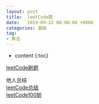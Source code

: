 ```yaml
---
layout: post
title:  leetCode题
date:   2019-09-22 08:00:00 +0800
categories: 基础
tag: 
- 算法
---
```


* content
{:toc}

[leetCode刷题](https://github.com/glowwormX/glowwormX.github.io/tree/master/demo/src/main/java/com/leetCode)

他人总结      
[leetCode总结](https://blog.csdn.net/linhuanmars/article/category/2336231)   
[leetCode100斩](https://leetcode.wang/leetcode100%E6%96%A9%E5%9B%9E%E9%A1%BE.html)